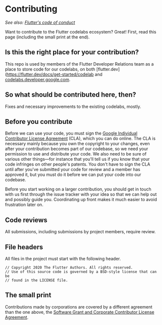 # Contributing

_See also: [Flutter's code of conduct](https://github.com/flutter/flutter/blob/master/CODE_OF_CONDUCT.md)_

Want to contribute to the Flutter codelabs ecosystem? Great! First, read this
page (including the small print at the end).

## Is this the right place for your contribution?

This repo is used by members of the Flutter Developer Relations team 
as a place to store code for our codelabs, on both
[flutter.dev](https://flutter.dev/docs/get-started/codelab and
[codelabs.developer.google.com](https://codelabs.developers.google.com/).

## So what should be contributed here, then?

Fixes and necessary improvements to the existing codelabs, mostly.

## Before you contribute

Before we can use your code, you must sign the
[Google Individual Contributor License
Agreement](https://cla.developers.google.com/about/google-individual)
(CLA), which you can do online. The CLA is necessary mainly because you own the
copyright to your changes, even after your contribution becomes part of our
codebase, so we need your permission to use and distribute your code. We also
need to be sure of various other things—for instance that you'll tell us if you
know that your code infringes on other people's patents. You don't have to sign
the CLA until after you've submitted your code for review and a member has
approved it, but you must do it before we can put your code into our codebase.

Before you start working on a larger contribution, you should get in touch with
us first through the issue tracker with your idea so that we can help out and
possibly guide you. Coordinating up front makes it much easier to avoid
frustration later on.

## Code reviews

All submissions, including submissions by project members, require review.

## File headers

All files in the project must start with the following header.

    // Copyright 2020 The Flutter Authors. All rights reserved.
    // Use of this source code is governed by a BSD-style license that can be
    // found in the LICENSE file.

## The small print

Contributions made by corporations are covered by a different agreement than the
one above, the [Software Grant and Corporate Contributor License
Agreement](https://developers.google.com/open-source/cla/corporate).

